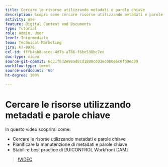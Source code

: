 ```yaml
---
title: Cercare le risorse utilizzando metadati e parole chiave
description: Scopri come cercare risorse utilizzando metadati e parole chiave, pianificarne la gestione e stabilire le best practice di [!UICONTROL Workfront DAM].
activity: use
feature: Digital Content and Documents
type: Tutorial
role: Admin, User
level: Intermediate
team: Technical Marketing
jira: KT-8976
exl-id: fffb4ab8-acec-4d7b-a786-f6be538bc7ee
doc-type: video
source-git-commit: 6c31f8d2e98ad8cd1880cd03ec0b0e6c0fd9ec09
workflow-type: tm+mt
source-wordcount: '60'
ht-degree: 100%

---
```


# Cercare le risorse utilizzando metadati e parole chiave

In questo video scoprirai come:

* Cercare le risorse utilizzando metadati e parole chiave
* Pianificare la manutenzione di metadati e parole chiave
* Stabilire best practice di [!UICONTROL Workfront DAM]

>[!VIDEO](https://video.tv.adobe.com/v/335239/?quality=12&learn=on)
